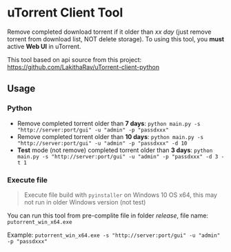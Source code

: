 # uTorrent Client Tool

Remove completed download torrent if it older than *xx day* (just remove torrent from download list, NOT delete storage). 
To using this tool, you **must** active **Web UI** in uTorrent.

This tool based on api source from this project: https://github.com/LakithaRav/uTorrent-client-python

## Usage

### Python

* Remove completed torrent older than **7 days**: `python main.py -s "http://server:port/gui" -u "admin" -p "passdxxx"`
* Remove completed torrent older than **10 days**: `python main.py -s "http://server:port/gui" -u "admin" -p "passdxxx" -d 10`
* **Test** mode (not remove) completed torrent older than **3 days**: `python main.py -s "http://server:port/gui" -u "admin" -p "passdxxx" -d 3 -t 1`

### Execute file

> Execute file build with `pyinstaller` on Windows 10 OS x64, this may not run in older Windows version (not test)

You can run this tool from pre-complite file in folder *release*, file name: `putorrent_win_x64.exe`

Example: `putorrent_win_x64.exe -s "http://server:port/gui" -u "admin" -p "passdxxx"`